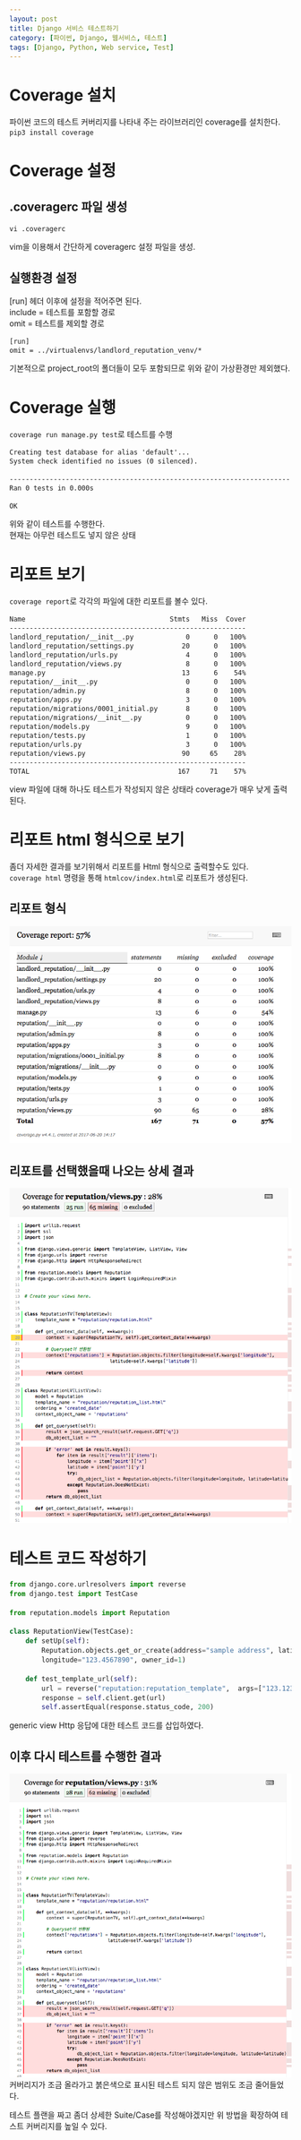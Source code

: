 ```yaml
---
layout: post
title: Django 서비스 테스트하기
category: [파이썬, Django, 웹서비스, 테스트]
tags: [Django, Python, Web service, Test]
---
```


# Coverage 설치
파이썬 코드의 테스트 커버리지를 나타내 주는 라이브러리인 coverage를 설치한다.
`pip3 install coverage`

# Coverage 설정
## .coveragerc 파일 생성
``` shell
vi .coveragerc
```
vim을 이용해서 간단하게 coveragerc 설정 파일을 생성.

## 실행환경 설정
[run] 헤더 이후에 설정을 적어주면 된다.  
include = 테스트를 포함할 경로  
omit = 테스트를 제외할 경로  

```
[run]
omit = ../virtualenvs/landlord_reputation_venv/*
```
기본적으로 project_root의 폴더들이 모두 포함되므로 위와 같이 가상환경만 제외했다.  

# Coverage 실행
`coverage run manage.py test`로 테스트를 수행
```
Creating test database for alias 'default'...
System check identified no issues (0 silenced).

----------------------------------------------------------------------
Ran 0 tests in 0.000s

OK
```
위와 같이 테스트를 수행한다.  
현재는 아무런 테스트도 넣지 않은 상태  


# 리포트 보기
`coverage report`로 각각의 파일에 대한 리포트를 볼수 있다.
```
Name                                    Stmts   Miss  Cover
-----------------------------------------------------------
landlord_reputation/__init__.py             0      0   100%
landlord_reputation/settings.py            20      0   100%
landlord_reputation/urls.py                 4      0   100%
landlord_reputation/views.py                8      0   100%
manage.py                                  13      6    54%
reputation/__init__.py                      0      0   100%
reputation/admin.py                         8      0   100%
reputation/apps.py                          3      0   100%
reputation/migrations/0001_initial.py       8      0   100%
reputation/migrations/__init__.py           0      0   100%
reputation/models.py                        9      0   100%
reputation/tests.py                         1      0   100%
reputation/urls.py                          3      0   100%
reputation/views.py                        90     65    28%
-----------------------------------------------------------
TOTAL                                     167     71    57%
```

view 파일에 대해 하나도 테스트가 작성되지 않은 상태라 coverage가 매우 낮게 출력된다.

# 리포트 html 형식으로 보기
좀더 자세한 결과를 보기위해서 리포트를 Html 형식으로 출력할수도 있다.  
`coverage html` 명령을 통해 `htmlcov/index.html`로 리포트가 생성된다.

## 리포트 형식
![커버리지 리스트](/post_assets/2017-06-20/coverage_list.png)

## 리포트를 선택했을때 나오는 상세 결과
![커버리지 디테일](/post_assets/2017-06-20/coverage_detail.png)

# 테스트 코드 작성하기
``` python
from django.core.urlresolvers import reverse
from django.test import TestCase

from reputation.models import Reputation

class ReputationView(TestCase):
    def setUp(self):
        Reputation.objects.get_or_create(address="sample address", latitude="23.456789",
        longitude="123.4567890", owner_id=1)

    def test_template_url(self):
        url = reverse("reputation:reputation_template",  args=["123.1234567", "23.456789"])
        response = self.client.get(url)
        self.assertEqual(response.status_code, 200)
```
generic view Http 응답에 대한 테스트 코드를 삽입하였다.

## 이후 다시 테스트를 수행한 결과
![커버리지 디테일](/post_assets/2017-06-20/coverage_detail2.png)
커버리지가 조금 올라가고 붉은색으로 표시된 테스트 되지 않은 범위도 조금 줄어들었다.  

테스트 플랜을 짜고 좀더 상세한 Suite/Case를 작성해야겠지만 위 방법을 확장하여 테스트 커버리지를 높일 수 있다.


